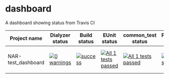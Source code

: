 # dashboard
A dashboard showing status from Travis CI

| Project name   | Dialyzer status | Build status | EUnit status | common_test status |Pipeline status | Coverage | Comments | Last Updated |
|----------------|-----------------|--------------|--------------|--------------------|----------------|----------|----------|--------------|
| NAR-test_dashboard | [![0 warnings](https://img.shields.io/badge/dialyzer-0%20warnings-green.svg)](https://github.com/NAR/dashboard/blob/master/dialyzer-output-test_dashboard.txt) | [![success](https://img.shields.io/badge/build-success-green.svg)](https://github.com/NAR/dashboard/blob/master/compile-output-test_dashboard.txt) | [![All 1 tests passed](https://img.shields.io/badge/eunit-All%201%20tests%20passed-green.svg)](https://github.com/NAR/dashboard/blob/master/eunit-output-test_dashboard.txt) | [![All 1 tests passed](https://img.shields.io/badge/tests-All%201%20tests%20passed-green.svg)](https://github.com/NAR/dashboard/blob/master/ct-output-test_dashboard.txt) |[![build status](https://travis-ci.org/NAR/test_dashboard.svg?branch=master)](https://travis-ci.org/NAR/test_dashboard) | [![100 %](https://img.shields.io/badge/coverage-100%20%25-green.svg)](https://github.com/NAR/dashboard/blob/master/cover-output-test_dashboard.txt) | | 2018-09-04 14:00:17 UTC |

